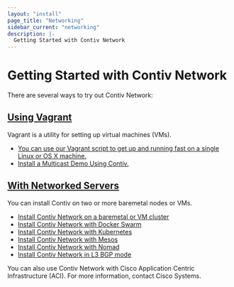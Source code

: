 ```yaml
---
layout: "install"
page_title: "Networking"
sidebar_current: "networking"
description: |-
  Getting Started with Contiv Network
---
```


# Getting Started with Contiv Network

There are several ways to try out Contiv Network:

## [Using Vagrant](/install/user_guides/getting_started/networking/vagrant.html)
Vagrant is a utility for setting up virtual machines (VMs). 

- [You can use our Vagrant script to get up and running fast on a single Linux or OS X machine.](/install/user_guides/getting_started/networking/vagrant.html)
- [Install a Multicast Demo Using Contiv.](/install/user_guides/getting_started/networking/mcast.html)

## [With Networked Servers](/install/user_guides/getting_started/networking/basic_server_setup.html)
You can install Contiv on two or more baremetal nodes or VMs.

- [Install Contiv Network on a baremetal or VM cluster](/install/user_guides/getting_started/networking/basic_server_setup.html)
- [Install Contiv Network with Docker Swarm](/install/user_guides/getting_started/networking/swarm.html)
- [Install Contiv Network with Kubernetes](/install/user_guides/getting_started/networking/k8s.html)
- [Install Contiv Network with Mesos](/install/user_guides/getting_started/networking/mesos.html)
- [Install Contiv Network with Nomad](/install/user_guides/getting_started/networking/nomad.html)
- [Install Contiv Network in L3 BGP mode](/install/user_guides/getting_started/networking/bgp.html)

You can also use Contiv Network with Cisco Application Centric Infrastructure (ACI). For more information,
contact Cisco Systems.
